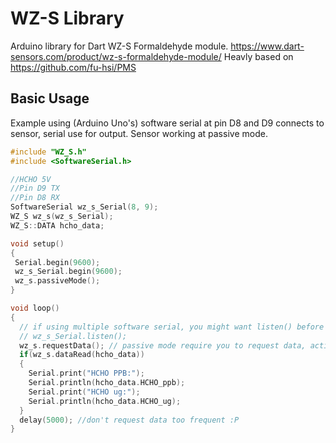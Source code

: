 # WZ-S Library
Arduino library for Dart WZ-S Formaldehyde module. https://www.dart-sensors.com/product/wz-s-formaldehyde-module/
Heavly based on https://github.com/fu-hsi/PMS

## Basic Usage
Example using (Arduino Uno's) software serial at pin D8 and D9 connects to sensor, serial use for output. Sensor working at passive mode.

```cpp
#include "WZ_S.h"
#include <SoftwareSerial.h> 

//HCHO 5V
//Pin D9 TX
//Pin D8 RX
SoftwareSerial wz_s_Serial(8, 9);
WZ_S wz_s(wz_s_Serial);
WZ_S::DATA hcho_data;

void setup()
{
 Serial.begin(9600);
 wz_s_Serial.begin(9600); 
 wz_s.passiveMode();
}

void loop()
{
  // if using multiple software serial, you might want listen() before sending command!
  // wz_s_Serial.listen(); 
  wz_s.requestData(); // passive mode require you to request data, active mode dont.
  if(wz_s.dataRead(hcho_data))
  {
	Serial.print("HCHO PPB:");
	Serial.println(hcho_data.HCHO_ppb);
	Serial.print("HCHO ug:");
	Serial.println(hcho_data.HCHO_ug);
  }
  delay(5000); //don't request data too frequent :P 
}

